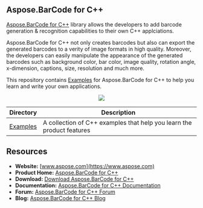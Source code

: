 ## Aspose.BarCode for C++

[Aspose.BarCode for C++](https://products.aspose.com/barcode/cpp) library allows the developers to add barcode generation & recognition capabilities to their own C++ applciations.

Aspose.BarCode for C++ not only creates barcodes but also can export the generated barcodes to a verity of image formats in high quality. Moreover, the developers can easily manipulate the appearance of the generated barcodes such as background color, bar color, image quality, rotation angle, x-dimension, captions, size, resolution and much more.

This repository contains [Examples](Examples) for Aspose.BarCode for C++ to help you learn and write your own applications.

<p align="center">
<a title="Download complete Aspose.BarCode for C++ source code" href="https://github.com/aspose-barcode/Aspose.Barcode-for-C/archive/master.zip">
	<img src="https://raw.github.com/AsposeExamples/java-examples-dashboard/master/images/downloadZip-Button-Large.png" />
  </a>
</p>

Directory | Description
--------- | -----------
[Examples](Examples)  | A collection of C++ examples that help you learn the product features


## Resources

+ **Website:** [www.aspose.com](https://www.aspose.com)
+ **Product Home:** [Aspose.BarCode for C++](https://products.aspose.com/barcode/cpp)
+ **Download:** [Download Aspose.BarCode for C++](https://downloads.aspose.com/barcode/cpp)
+ **Documentation:** [Aspose.BarCode for C++ Documentation](https://docs.aspose.com/display/barcodecpp/Home)
+ **Forum:** [Aspose.BarCode for C++ Forum](https://forum.aspose.com/c/barcode)
+ **Blog:** [Aspose.BarCode for C++ Blog](https://blog.aspose.com/category/aspose-products/aspose-barcode-product-family/)
